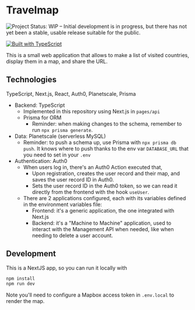 # Travelmap

![Project Status: WIP – Initial development is in progress, but there has not yet been a stable, usable release suitable for the public.](https://www.repostatus.org/badges/latest/wip.svg)

[![Built with TypeScript](https://img.shields.io/badge/%3C%2F%3E-TypeScript-%230074c1.svg)](https://www.typescriptlang.org/)

This is a small web application that allows to make a list of visited countries, display them in a map, and share the URL.

## Technologies

TypeScript, Next.js, React, Auth0, Planetscale, Prisma

- Backend: TypeScript
  - Implemented in this repository using Next.js in `pages/api`
  - Prisma for ORM
    - Reminder: when making changes to the schema, remember to run `npx prisma generate`.
- Data: Planetscale (serverless MySQL)
  - Reminder: to push a schema up, use Prisma with `npx prisma db push`. It knows where to push thanks to the env var `DATABASE_URL` that you need to set in your `.env`
- Authentication: Auth0
  - When users log in, there's an Auth0 Action executed that,
    - Upon registration, creates the user record and their map, and saves the user record ID in Auth0.
    - Sets the user record ID in the Auth0 token, so we can read it directly from the frontend with the hook `useUser`.
  - There are 2 applications configured, each with its variables defined in the environment variables file:
    - Frontend: it's a generic application, the one integrated with Next.js
    - Backend: it's a "Machine to Machine" application, used to interact with the Management API when needed, like when needing to delete a user account.

## Development

This is a NextJS app, so you can run it locally with

```bash
npm install
npm run dev
```

Note you'll need to configure a Mapbox access token in `.env.local` to render the map.
